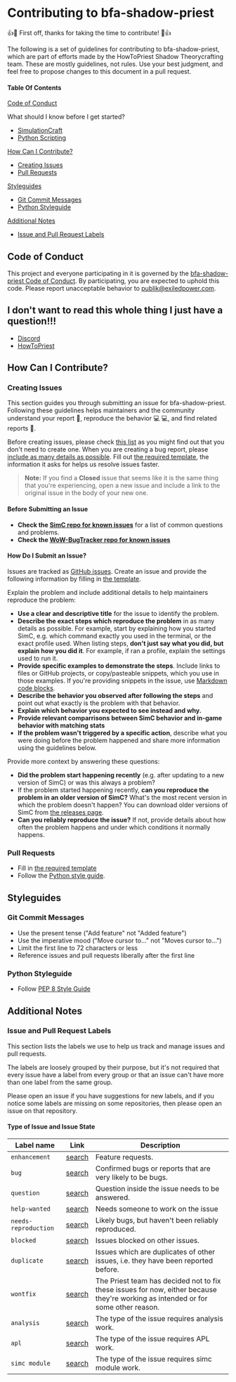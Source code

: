 # Contributing to bfa-shadow-priest

:+1::tada: First off, thanks for taking the time to contribute! :tada::+1:

The following is a set of guidelines for contributing to bfa-shadow-priest, which are part of efforts made by the HowToPriest Shadow Theorycrafting team. These are mostly guidelines, not rules. Use your best judgment, and feel free to propose changes to this document in a pull request.

#### Table Of Contents

[Code of Conduct](#code-of-conduct)

What should I know before I get started?
  * [SimulationCraft](https://github.com/simulationcraft/simc)
  * [Python Scripting](https://medium.com/the-renaissance-developer/python-101-the-basics-441136fb7cc3)

[How Can I Contribute?](#how-can-i-contribute)
  * [Creating Issues](#before-submitting-an-issue)
  * [Pull Requests](#pull-requests)

[Styleguides](#styleguides)
  * [Git Commit Messages](#git-commit-messages)
  * [Python Styleguide](#python-styleguide)

[Additional Notes](#additional-notes)
  * [Issue and Pull Request Labels](#issue-and-pull-request-labels)

## Code of Conduct

This project and everyone participating in it is governed by the [bfa-shadow-priest Code of Conduct](CODE_OF_CONDUCT.md). By participating, you are expected to uphold this code. Please report unacceptable behavior to [publik@exiledpower.com](mailto:publik@exiledpower.com).

## I don't want to read this whole thing I just have a question!!!

* [Discord](https://discord.gg/0f1Ta8lT8xZbLkBV)
* [HowToPriest](https://howtopriest.com/)

## How Can I Contribute?

### Creating Issues

This section guides you through submitting an issue for bfa-shadow-priest. Following these guidelines helps maintainers and the community understand your report :pencil:, reproduce the behavior :computer: :computer:, and find related reports :mag_right:.

Before creating issues, please check [this list](#before-submitting-an-issue) as you might find out that you don't need to create one. When you are creating a bug report, please [include as many details as possible](#how-do-i-submit-an-issue?). Fill out [the required template](ISSUE_TEMPLATE.md), the information it asks for helps us resolve issues faster.

> **Note:** If you find a **Closed** issue that seems like it is the same thing that you're experiencing, open a new issue and include a link to the original issue in the body of your new one.

#### Before Submitting an Issue

* **Check the [SimC repo for known issues](https://github.com/simulationcraft/simc/issues)** for a list of common questions and problems.
* **Check the [WoW-BugTracker repo for known issues](https://github.com/SimCMinMax/WoW-BugTracker/issues)**

#### How Do I Submit an Issue?

Issues are tracked as [GitHub issues](https://guides.github.com/features/issues/). Create an issue and provide the following information by filling in [the template](ISSUE_TEMPLATE.md).

Explain the problem and include additional details to help maintainers reproduce the problem:

* **Use a clear and descriptive title** for the issue to identify the problem.
* **Describe the exact steps which reproduce the problem** in as many details as possible. For example, start by explaining how you started SimC, e.g. which command exactly you used in the terminal, or the exact profile used. When listing steps, **don't just say what you did, but explain how you did it**. For example, if ran a profile, explain the settings used to run it.
* **Provide specific examples to demonstrate the steps**. Include links to files or GitHub projects, or copy/pasteable snippets, which you use in those examples. If you're providing snippets in the issue, use [Markdown code blocks](https://help.github.com/articles/markdown-basics/#multiple-lines).
* **Describe the behavior you observed after following the steps** and point out what exactly is the problem with that behavior.
* **Explain which behavior you expected to see instead and why.**
* **Provide relevant comparrisons between SimC behavior and in-game behavior with matching stats**
* **If the problem wasn't triggered by a specific action**, describe what you were doing before the problem happened and share more information using the guidelines below.

Provide more context by answering these questions:

* **Did the problem start happening recently** (e.g. after updating to a new version of SimC) or was this always a problem?
* If the problem started happening recently, **can you reproduce the problem in an older version of SimC?** What's the most recent version in which the problem doesn't happen? You can download older versions of SimC from [the releases page](http://downloads.simulationcraft.org/?C=M;O=D).
* **Can you reliably reproduce the issue?** If not, provide details about how often the problem happens and under which conditions it normally happens.

### Pull Requests

* Fill in [the required template](PULL_REQUEST_TEMPLATE.md)
* Follow the [Python style guide](#python-styleguide).

## Styleguides

### Git Commit Messages

* Use the present tense ("Add feature" not "Added feature")
* Use the imperative mood ("Move cursor to..." not "Moves cursor to...")
* Limit the first line to 72 characters or less
* Reference issues and pull requests liberally after the first line

### Python Styleguide

* Follow [PEP 8 Style Guide](https://www.python.org/dev/peps/pep-0008/?)

## Additional Notes

### Issue and Pull Request Labels

This section lists the labels we use to help us track and manage issues and pull requests.

The labels are loosely grouped by their purpose, but it's not required that every issue have a label from every group or that an issue can't have more than one label from the same group.

Please open an issue if you have suggestions for new labels, and if you notice some labels are missing on some repositories, then please open an issue on that repository.

#### Type of Issue and Issue State

| Label name | Link | Description |
| ---------- | ---- | ----------- |
| `enhancement` | [search](https://github.com/WarcraftPriests/bfa-shadow-priest/issues?q=is%3Aopen+is%3Aissue+label%3Aenhancement) | Feature requests. |
| `bug` | [search](https://github.com/WarcraftPriests/bfa-shadow-priest/issues?q=is%3Aopen+is%3Aissue+label%3Abug) | Confirmed bugs or reports that are very likely to be bugs. |
| `question` | [search](https://github.com/WarcraftPriests/bfa-shadow-priest/issues?q=is%3Aopen+is%3Aissue+label%3Aquestion) | Question inside the issue needs to be answered. |
| `help-wanted` | [search](https://github.com/WarcraftPriests/bfa-shadow-priest/issues?q=is%3Aopen+is%3Aissue+label%3A%22help+wanted%22) | Needs someone to work on the issue |
| `needs-reproduction` | [search](https://github.com/WarcraftPriests/bfa-shadow-priest/issues?q=is%3Aopen+is%3Aissue+label%3Aneeds-reproduction) | Likely bugs, but haven't been reliably reproduced. |
| `blocked` | [search](https://github.com/WarcraftPriests/bfa-shadow-priest/issues?q=is%3Aopen+is%3Aissue+label%3Ablocked) | Issues blocked on other issues. |
| `duplicate` | [search](https://github.com/WarcraftPriests/bfa-shadow-priest/issues?q=is%3Aopen+is%3Aissue+label%3Aduplicate) | Issues which are duplicates of other issues, i.e. they have been reported before. |
| `wontfix` | [search](https://github.com/WarcraftPriests/bfa-shadow-priest/issues?q=is%3Aopen+is%3Aissue+label%3Awontfix) | The Priest team has decided not to fix these issues for now, either because they're working as intended or for some other reason. |
| `analysis` | [search](https://github.com/WarcraftPriests/bfa-shadow-priest/issues?q=is%3Aopen+is%3Aissue+label%3Aanalysis) | The type of the issue requires analysis work. |
| `apl` | [search](https://github.com/WarcraftPriests/bfa-shadow-priest/issues?q=is%3Aopen+is%3Aissue+label%3Aapl) | The type of the issue requires APL work. |
| `simc module` | [search](https://github.com/WarcraftPriests/bfa-shadow-priest/issues?q=is%3Aopen+is%3Aissue+label%3A%22simc+module%22) | The type of the issue requires simc module work. |
